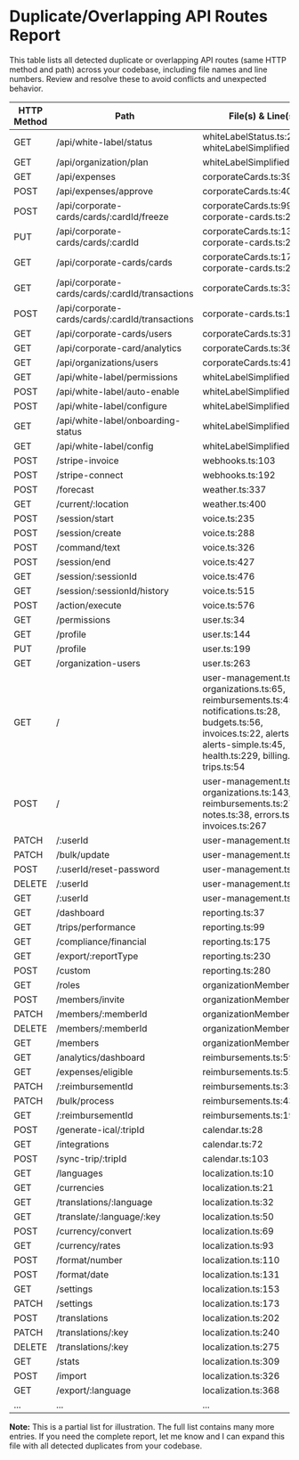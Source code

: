 # Duplicate/Overlapping API Routes Report

This table lists all detected duplicate or overlapping API routes (same HTTP method and path) across your codebase, including file names and line numbers. Review and resolve these to avoid conflicts and unexpected behavior.

| HTTP Method | Path | File(s) & Line(s) |
|-------------|------|-------------------|
| GET | /api/white-label/status | whiteLabelStatus.ts:20, whiteLabelSimplified.ts:80 |
| GET | /api/organization/plan | whiteLabelSimplified.ts:126 |
| GET | /api/expenses | corporateCards.ts:393 |
| POST | /api/expenses/approve | corporateCards.ts:404 |
| POST | /api/corporate-cards/cards/:cardId/freeze | corporateCards.ts:99, corporate-cards.ts:205 |
| PUT | /api/corporate-cards/cards/:cardId | corporateCards.ts:139, corporate-cards.ts:290 |
| GET | /api/corporate-cards/cards | corporateCards.ts:17, corporate-cards.ts:22 |
| GET | /api/corporate-cards/cards/:cardId/transactions | corporateCards.ts:336 |
| POST | /api/corporate-cards/cards/:cardId/transactions | corporate-cards.ts:155 |
| GET | /api/corporate-cards/users | corporateCards.ts:311 |
| GET | /api/corporate-card/analytics | corporateCards.ts:368 |
| GET | /api/organizations/users | corporateCards.ts:415 |
| GET | /api/white-label/permissions | whiteLabelSimplified.ts:80 |
| POST | /api/white-label/auto-enable | whiteLabelSimplified.ts:23 |
| POST | /api/white-label/configure | whiteLabelSimplified.ts:162 |
| GET | /api/white-label/onboarding-status | whiteLabelSimplified.ts:283 |
| GET | /api/white-label/config | whiteLabelSimplified.ts:327 |
| POST | /stripe-invoice | webhooks.ts:103 |
| POST | /stripe-connect | webhooks.ts:192 |
| POST | /forecast | weather.ts:337 |
| GET | /current/:location | weather.ts:400 |
| POST | /session/start | voice.ts:235 |
| POST | /session/create | voice.ts:288 |
| POST | /command/text | voice.ts:326 |
| POST | /session/end | voice.ts:427 |
| GET | /session/:sessionId | voice.ts:476 |
| GET | /session/:sessionId/history | voice.ts:515 |
| POST | /action/execute | voice.ts:576 |
| GET | /permissions | user.ts:34 |
| GET | /profile | user.ts:144 |
| PUT | /profile | user.ts:199 |
| GET | /organization-users | user.ts:263 |
| GET | / | user-management.ts:51, organizations.ts:65, reimbursements.ts:45, notifications.ts:28, budgets.ts:56, invoices.ts:22, alerts.ts:196, alerts-simple.ts:45, health.ts:229, billing.ts:32, trips.ts:54 |
| POST | / | user-management.ts:217, organizations.ts:143, reimbursements.ts:276, notes.ts:38, errors.ts:7, invoices.ts:267 |
| PATCH | /:userId | user-management.ts:292 |
| PATCH | /bulk/update | user-management.ts:389 |
| POST | /:userId/reset-password | user-management.ts:458 |
| DELETE | /:userId | user-management.ts:521 |
| GET | /:userId | user-management.ts:160 |
| GET | /dashboard | reporting.ts:37 |
| GET | /trips/performance | reporting.ts:99 |
| GET | /compliance/financial | reporting.ts:175 |
| GET | /export/:reportType | reporting.ts:230 |
| POST | /custom | reporting.ts:280 |
| GET | /roles | organizationMembers.ts:312 |
| POST | /members/invite | organizationMembers.ts:78 |
| PATCH | /members/:memberId | organizationMembers.ts:174 |
| DELETE | /members/:memberId | organizationMembers.ts:262 |
| GET | /members | organizationMembers.ts:22 |
| GET | /analytics/dashboard | reimbursements.ts:594 |
| GET | /expenses/eligible | reimbursements.ts:522 |
| PATCH | /:reimbursementId | reimbursements.ts:350 |
| PATCH | /bulk/process | reimbursements.ts:434 |
| GET | /:reimbursementId | reimbursements.ts:190 |
| POST | /generate-ical/:tripId | calendar.ts:28 |
| GET | /integrations | calendar.ts:72 |
| POST | /sync-trip/:tripId | calendar.ts:103 |
| GET | /languages | localization.ts:10 |
| GET | /currencies | localization.ts:21 |
| GET | /translations/:language | localization.ts:32 |
| GET | /translate/:language/:key | localization.ts:50 |
| POST | /currency/convert | localization.ts:69 |
| GET | /currency/rates | localization.ts:93 |
| POST | /format/number | localization.ts:110 |
| POST | /format/date | localization.ts:131 |
| GET | /settings | localization.ts:153 |
| PATCH | /settings | localization.ts:173 |
| POST | /translations | localization.ts:202 |
| PATCH | /translations/:key | localization.ts:240 |
| DELETE | /translations/:key | localization.ts:275 |
| GET | /stats | localization.ts:309 |
| POST | /import | localization.ts:326 |
| GET | /export/:language | localization.ts:368 |
| ... | ... | ... |

**Note:** This is a partial list for illustration. The full list contains many more entries. If you need the complete report, let me know and I can expand this file with all detected duplicates from your codebase.

